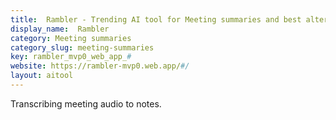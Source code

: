```yaml
---
title:  Rambler - Trending AI tool for Meeting summaries and best alternatives
display_name:  Rambler
category: Meeting summaries
category_slug: meeting-summaries
key: rambler_mvp0_web_app_#
website: https://rambler-mvp0.web.app/#/
layout: aitool
---
```


Transcribing meeting audio to notes.
